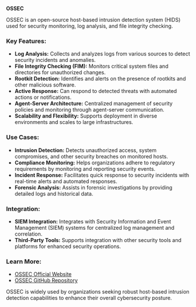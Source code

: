 **OSSEC**

OSSEC is an open-source host-based intrusion detection system (HIDS) used for security monitoring, log analysis, and file integrity checking.

### Key Features:

- **Log Analysis:** Collects and analyzes logs from various sources to detect security incidents and anomalies.
- **File Integrity Checking (FIM):** Monitors critical system files and directories for unauthorized changes.
- **Rootkit Detection:** Identifies and alerts on the presence of rootkits and other malicious software.
- **Active Response:** Can respond to detected threats with automated actions or notifications.
- **Agent-Server Architecture:** Centralized management of security policies and monitoring through agent-server communication.
- **Scalability and Flexibility:** Supports deployment in diverse environments and scales to large infrastructures.

### Use Cases:

- **Intrusion Detection:** Detects unauthorized access, system compromises, and other security breaches on monitored hosts.
- **Compliance Monitoring:** Helps organizations adhere to regulatory requirements by monitoring and reporting security events.
- **Incident Response:** Facilitates quick response to security incidents with real-time alerts and automated responses.
- **Forensic Analysis:** Assists in forensic investigations by providing detailed logs and historical data.

### Integration:

- **SIEM Integration:** Integrates with Security Information and Event Management (SIEM) systems for centralized log management and correlation.
- **Third-Party Tools:** Supports integration with other security tools and platforms for enhanced security operations.

### Learn More:

- [OSSEC Official Website](https://www.ossec.net/)
- [OSSEC GitHub Repository](https://github.com/ossec/ossec-hids)

OSSEC is widely used by organizations seeking robust host-based intrusion detection capabilities to enhance their overall cybersecurity posture.
